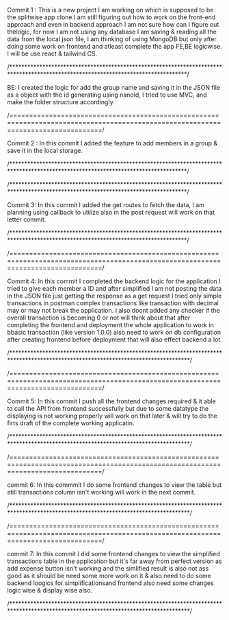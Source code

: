 Commit 1 : This is a new project I am working on which is supposed to be the splitwise app clone I am still figuring out how to work on the front-end approach and even in backend approach I am not sure how can I figure out thelogic, for now I am not using any database I am saving & reading all the data from the local json file, I am thinking of using MongoDB but only after doing some work on frontend and atleast complete the app FE,BE logicwise. I will be use react & tailwind CS.

/***********************************************************************************************************************************/

BE: I created the logic for add the group name and saving it in the JSON file as a object with the id generating using nanoid, I tried to use MVC, and make the folder structure accordingly.

/===================================================================================================================================/

Commit 2 : In this commit I added the feature to add members in a group & save it in the local storage.

/***********************************************************************************************************************************/

/***********************************************************************************************************************************/

Commit 3: In this commit I added the get routes to fetch the data, I am planning using callback to utilize also in the post request will work on that letter commit.

/***********************************************************************************************************************************/

/===================================================================================================================================/

Commit 4: In this commit I completed the backend logic for the application I tried to give each member a ID and after simplified I am not posting the data in the JSON file just getting the response as a get request I tried only simple transactions in postman complex transactions like transaction with decimal may or may not break the application. I also doont added any checker if the overall transaction is becoming 0 or not will think about that after completing the frontend and deployment the whole application to work in bbasic transaction (like version 1.0.0) also need to  work on db configuration after creating frontend before deployment that will also effect backend a lot.

/************************************************************************************************************************************/

/===================================================================================================================================/

Commit 5: In this commit I push all the frontend changes required & it able to call the API from frontend successfully but due to some datatype the displaying is not working properly will work on that later & will try to do the firts draft of the complete working applicatin.

/************************************************************************************************************************************/

/===================================================================================================================================/

commit 6: In this commmit I do some frontend changes to view the table but still transactions column isn't working will work in the next commit.

/************************************************************************************************************************************/

/===================================================================================================================================/

commit 7: In this commit I did some frontend changes to view the simplified transactions table in the application but it's far away from perfect version as add expense button isn't working and the simlified result is also not ass good as it should be need some more work on it & also need to do some backend loogics for simplificationsand frontend also need some changes logic wise & display wise also.

/************************************************************************************************************************************/